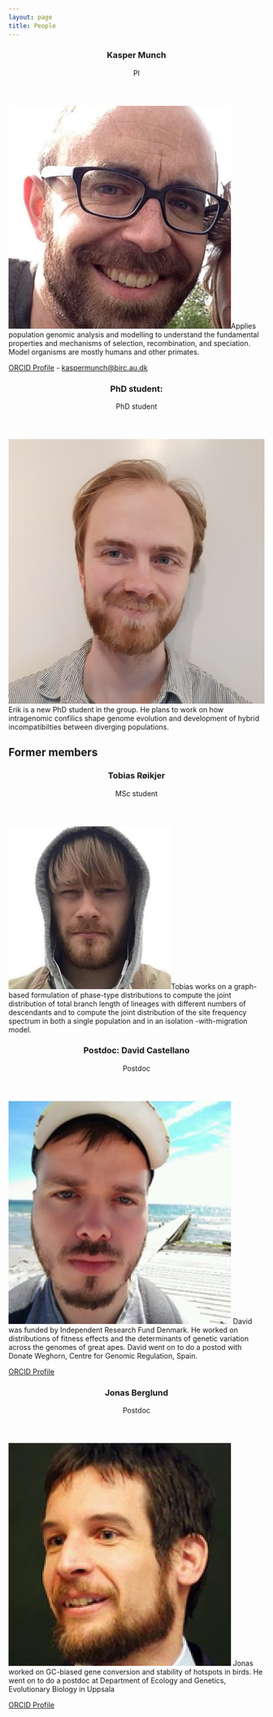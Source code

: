```yaml
---
layout: page
title: People
---
```


<header>
    <h3>Kasper Munch</h3>
    <p>PI</p>
</header>

<p><span class="image left"><img src="images/kasper.jpg" /></span>Applies population genomic analysis and modelling to understand the fundamental properties and mechanisms of selection, recombination, and speciation. Model organisms are mostly humans and other primates.</p>

[ORCID Profile](https://orcid.org/0000-0003-2880-6252) - 
[kaspermunch@birc.au.dk](mailto:kaspermunch@birc.au.dk)

<header>
    <h3>PhD student: </h3>
    <p>PhD student</p>
</header>

<p><span class="image left"><img src="images/erik.jpg" /></span>Erik is a new PhD student in the group. He plans to work on how intragenomic confilics shape genome evolution and development of hybrid incompatibilties between diverging populations.</p>

## Former members

<header>
    <h3>Tobias Røikjer</h3>
    <p>MSc student</p>
</header>

<p><span class="image left"><img src="images/tobias.png" /></span>Tobias works on a graph-based formulation of phase-type distributions to compute the joint distribution of total branch length of lineages with different numbers of descendants and to compute the joint distribution of the site frequency spectrum in both a single population and in an isolation -with-migration model.</p>


<header>
    <h3>Postdoc: David Castellano</h3>
    <p>Postdoc</p>
</header>

<p><span class="image left"><img src="images/david_castellano3.png" /></span> David was funded by Independent Research Fund Denmark. He worked on distributions of fitness effects and the determinants of genetic variation across the genomes of great apes. David went on to do a postod with Donate Weghorn, Centre for Genomic Regulation, Spain.</p>

[ORCID Profile](https://orcid.org/0000-0001-8778-6007)


<header>
    <h3>Jonas Berglund</h3>
    <p>Postdoc</p>
</header>

<p><span class="image left"><img src="images/jonas_berglund2.png" /></span> Jonas worked on GC-biased gene conversion and stability of hotspots in birds. He went on to do a postdoc at Department of Ecology and Genetics, Evolutionary Biology in Uppsala </p>

[ORCID Profile](http://orcid.org/)